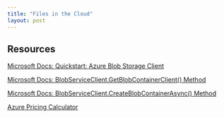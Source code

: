 ```yaml
---
title: "Files in the Cloud"
layout: post
---
```


## Resources

[Microsoft Docs: Quickstart: Azure Blob Storage Client](https://docs.microsoft.com/en-us/azure/storage/blobs/storage-quickstart-blobs-dotnet)

[Microsoft Docs: BlobServiceClient.GetBlobContainerClient() Method](https://docs.microsoft.com/en-us/dotnet/api/azure.storage.blobs.blobserviceclient.getblobcontainerclient?view=azure-dotnet)

[Microsoft Docs: BlobServiceClient.CreateBlobContainerAsync() Method](https://docs.microsoft.com/en-us/dotnet/api/azure.storage.blobs.blobserviceclient.createblobcontainerasync?view=azure-dotnet)

[Azure Pricing Calculator](https://azure.microsoft.com/en-us/pricing/calculator/)